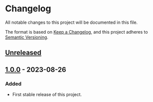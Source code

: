 # Changelog

All notable changes to this project will be documented in this file.

The format is based on [Keep a Changelog](https://keepachangelog.com/en/1.0.0/),
and this project adheres to [Semantic Versioning](https://semver.org/spec/v2.0.0.html).

## [Unreleased]

## [1.0.0] - 2023-08-26

### Added

* First stable release of this project.

[Unreleased]: https://github.com/ofabel/pytm-example/compare/v1.0.0...HEAD

[1.0.0]: https://github.com/ofabel/pytm-bootstrap/releases/tag/v1.0.0
